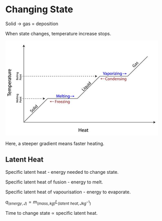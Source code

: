 # Changing State

Solid -> gas = deposition

When state changes, temperature increase stops.

![Graph Showing Change of State](state_change_graph.jpg)

Here, a steeper gradient means faster heating.

## Latent Heat

Specific latent heat - energy needed to change state.

Specific latent heat of fusion - energy to melt.

Specific latent heat of vapourisation - energy to evaporate.

$q_{(energy, J)} = m_{(mass, kg)}L_{(latent\ heat, Jkg^{-1})}$

Time to change state $\propto$ specific latent heat.